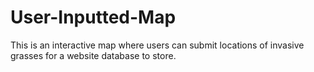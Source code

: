 # User-Inputted-Map
This is an interactive map where users can submit locations of invasive grasses for a website database to store.
